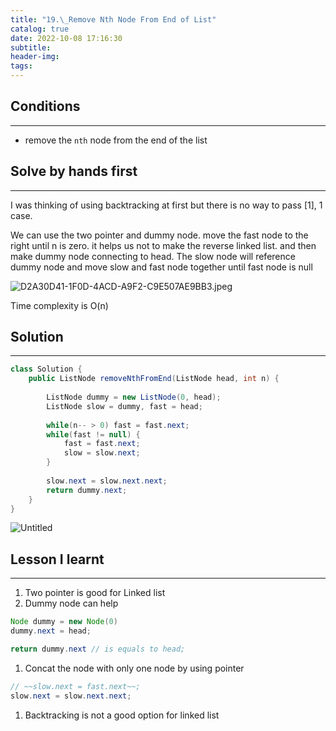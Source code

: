 ```yaml
---
title: "19.\_Remove Nth Node From End of List"
catalog: true
date: 2022-10-08 17:16:30
subtitle:
header-img:
tags:
---
```

## Conditions

---

- remove the `nth` node from the end of the list

## Solve by hands first

---

I was thinking of using backtracking at first but there is no way to pass [1], 1 case.

We can use the two pointer and dummy node. move the fast node to the right until n is zero. it helps us not to make the reverse linked list. and then make dummy node connecting to head. The slow node will reference dummy node and move slow and fast node together until fast node is null

![D2A30D41-1F0D-4ACD-A9F2-C9E507AE9BB3.jpeg](https://s3-us-west-2.amazonaws.com/secure.notion-static.com/85ee2cc1-4beb-415f-a7a5-30b5b34b88b0/D2A30D41-1F0D-4ACD-A9F2-C9E507AE9BB3.jpeg)

Time complexity is O(n)

## Solution

---

```java
class Solution {
    public ListNode removeNthFromEnd(ListNode head, int n) {
        
        ListNode dummy = new ListNode(0, head);
        ListNode slow = dummy, fast = head;
        
        while(n-- > 0) fast = fast.next;
        while(fast != null) {
            fast = fast.next;
            slow = slow.next;
        }
        
        slow.next = slow.next.next;
        return dummy.next;
    }
}
```

![Untitled](https://s3-us-west-2.amazonaws.com/secure.notion-static.com/872ce9c3-bde6-4f56-b9b5-cfd83acfdf48/Untitled.png)

## Lesson I learnt

---

1. Two pointer is good for Linked list
2. Dummy node can help

```java
Node dummy = new Node(0)
dummy.next = head;

return dummy.next // is equals to head;
```

1. Concat the node with only one node by using pointer

```java
// ~~slow.next = fast.next~~;
slow.next = slow.next.next;
```

1. Backtracking is not a good option for linked list

